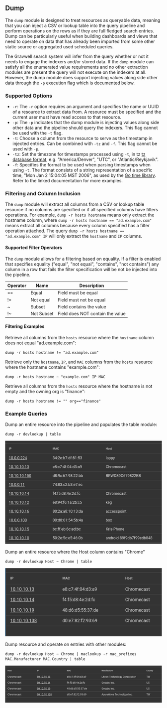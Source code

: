 ## Dump

The `dump` module is designed to treat resources as queryable data, meaning that you can inject a CSV or lookup table into the query pipeline and perform operations on the rows as if they are full fledged search entries.  Dump can be particularly useful when building dashboards and views that need to operate on data that has already been imported from some other static source or aggregated used scheduled queries.

The Gravwell search system will infer from the query whether or not it needs to engage the indexers and/or stored data.  If the `dump` module can satisfy all the enumerated value requirements and no other extraction modules are present the query will not execute on the indexers at all.  However, the dump module does support injecting values along side other data through the `-p` execution flag which is documented below.

### Supported Options

* `-r`: The `-r` option requires an argument and specifies the name or UUID of a resource to extract data from.  A resource must be specified and the current user must have read access to that resource.
* `-p`: The `-p` indicates that the dump module is injecting values along side other data and the pipeline should query the indexers. This flag cannot be used with the `-t` flag.
* `-t`: Choose a column from the resource to serve as the timestamp in injected entries. Can be combined with `-tz` and `-f`. This flag cannot be used with `-p`.
* `-tz`: Set the timezone for timestamps processed using `-t`, in tz [tz database format](https://en.wikipedia.org/wiki/List_of_tz_database_time_zones), e.g. "America/Denver", "UTC", or "Atlantic/Reykjavik". 
* `-f`: Specifies the format to be used when parsing timestamps when using `-t`. The format consists of a string representation of a specific time, "Mon Jan 2 15:04:05 MST 2006", as used by the [Go time library](https://golang.org/pkg/time/#pkg-constants). Refer to the linked documentation for more examples.

### Filtering and Column Inclusion

The `dump` module will extract all columns from a CSV or lookup table resource if no columns are specified or if all specified columns have filters operations.  For example, `dump -r hosts hostname` means only extract the hostname column, where `dump -r hosts hostname == "ad.example.com"` means extract all columns because every column specified has a filter operation attached.  The query `dump -r hosts hostname == "ad.example.com" IP` will only extract the `hostname` and `IP` columns.

#### Supported Filter Operators

The `dump` module allows for a filtering based on equality.  If a filter is enabled that specifies equality ("equal", "not equal", "contains", "not contains") any column in a row that fails the filter specification will be not be injected into the pipeline.

| Operator | Name | Description |
|----------|------|-------------|
| == | Equal | Field must be equal
| != | Not equal | Field must not be equal
| ~ | Subset | Field contains the value
| !~ | Not Subset | Field does NOT contain the value


#### Filtering Examples

Retrieve all columns from the `hosts` resource where the `hostname` column does not equal "ad.example.com":
```
dump -r hosts hostname != "ad.example.com"
```

Retrieve only the `hostname`, `IP`, and `MAC` columns from the `hosts` resource where the hostname contains "example.com":
```
dump -r hosts hostname ~ "example.com" IP MAC
```

Retrieve all columns from the `hosts` resource where the hostname is not empty and the owning org is "finance":
```
dump -r hosts hostname != "" org=="finance"
```

### Example Queries

Dump an entire resource into the pipeline and populates the table module:

```
dump -r devlookup | table
```

![Table produced from resource](dump_table.png)


Dump an entire resource where the Host column contains "Chrome"

```
dump -r devlookup Host ~ Chrome | table
```

![Table produced from resource with filters](dump_filter_table.png)

Dump resource and operate on entries with other modules:

```
dump -r devlookup Host ~ Chrome | maclookup -r mac_prefixes MAC.Manufacturer MAC.Country | table
```

![Table produced dump and maclookup](dump_filter_lookup_table.png)

